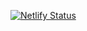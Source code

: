 [![Netlify Status](https://api.netlify.com/api/v1/badges/454af1f8-16d6-4410-8db7-6673d2e6a7b4/deploy-status)](https://app.netlify.com/projects/dog-reactive-dog-clustering-tool/deploys)
